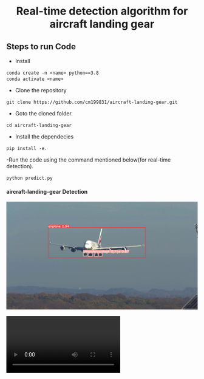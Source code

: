 <H1 align="center">Real-time detection algorithm for aircraft landing gear</H1>

## Steps to run Code

- Install
```
conda create -n <name> python==3.8
conda activate <name>
```

- Clone the repository
```
git clone https://github.com/cm199831/aircraft-landing-gear.git
```

- Goto the cloned folder.
```
cd aircraft-landing-gear
```

- Install the dependecies
```
pip install -e.
```

-Run the code using the command mentioned below(for real-time detection).
```
python predict.py
```

#### aircraft-landing-gear Detection 
![](./aircraft.jpg)

![](./demo.avi)









